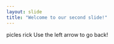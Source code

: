 ```yaml
---
layout: slide
title: "Welcome to our second slide!"
---
```

picles rick
Use the left arrow to go back!

